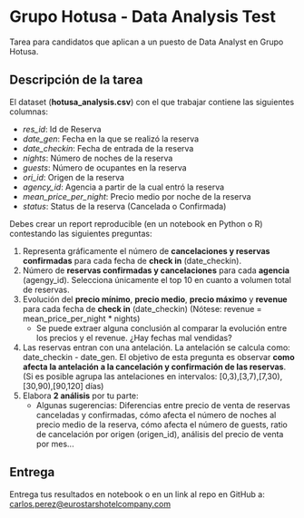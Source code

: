 # Grupo Hotusa - Data Analysis Test

Tarea para candidatos que aplican a un puesto de Data Analyst en Grupo Hotusa.

## Descripción de la tarea

El dataset (**hotusa_analysis.csv**) con el que trabajar contiene las siguientes columnas:
- *res_id*: Id de Reserva
- *date_gen*: Fecha en la que se realizó la reserva
- *date_checkin*: Fecha de entrada de la reserva
- *nights*: Número de noches de la reserva
- *guests*: Número de ocupantes en la reserva
- *ori_id*: Origen de la reserva
- *agency_id*: Agencia a partir de la cual entró la reserva
- *mean_price_per_night*: Precio medio por noche de la reserva
- *status*: Status de la reserva (Cancelada o Confirmada)

Debes crear un report reproducible (en un notebook en Python o R) contestando las siguientes preguntas:
1. Representa gráficamente el número de **cancelaciones y reservas confirmadas** para cada fecha de **check in** (date_checkin). 
2. Número de **reservas confirmadas y cancelaciones** para cada **agencia** (agengy_id). Selecciona únicamente el top 10 en cuanto a volumen total de reservas.
3. Evolución del **precio mínimo**, **precio medio**, **precio máximo** y **revenue** para cada fecha de **check in** (date_checkin) (Nótese: revenue = mean_price_per_night * nights)
	- Se puede extraer alguna conclusión al comparar la evolución entre los precios y el revenue. ¿Hay fechas mal vendidas?  
4. Las reservas entran con una antelación. La antelación se calcula como: date_checkin - date_gen. El objetivo de esta pregunta es observar
**como afecta la antelación a la cancelación y confirmación de las reservas**. (Si es posible agrupa las antelaciones en intervalos: [0,3),[3,7),[7,30),[30,90),[90,120] días)
5. Elabora **2 análisis** por tu parte:
	- Algunas sugerencias: Diferencias entre precio de venta de reservas canceladas y confirmadas, cómo afecta el número de noches al precio medio de la reserva, cómo afecta el 
	número de guests, ratio de cancelación por origen (origen_id), análisis del precio de venta por mes...

## Entrega

Entrega tus resultados en notebook o en un link al repo en GitHub a: carlos.perez@eurostarshotelcompany.com 

